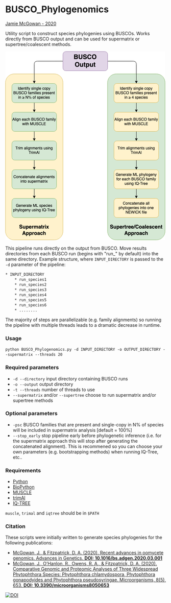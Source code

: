 # BUSCO_Phylogenomics


<a href="https://jamiemcgowan.ie" target="_blank">Jamie McGowan - 2020</a>

Utility script to construct species phylogenies using BUSCOs. Works directly from BUSCO output and can be used for supermatrix or supertree/coalescent methods.

![BUSCO Phylogenomics pipeline](./pipeline.png)

This pipeline runs directly on the output from BUSCO. Move results directories from each BUSCO run (begins with "run_" by default) into the same directory. Example structure, where `INPUT_DIRECTORY` is passed to the `-d` parameter of the pipeline:

```
* INPUT_DIRECTORY
	* run_species1
	* run_species2
	* run_species3
	* run_species4
	* run_species5
	* run_species6
	* ........

```


The majority of steps are parallelizable (e.g. family alignments) so running the pipeline with multiple threads leads to a dramatic decrease in runtime.

### Usage
	python BUSCO_Phylogenomics.py -d INPUT_DIRECTORY -o OUTPUT_DIRECTORY --supermatrix --threads 20
	
	
	
### Required parameters
* `-d --directory` input directory containing BUSCO runs
* `-o --output` output directory
* `-t --threads` number of threads to use
* `--supermatrix` and/or `--supertree` choose to run supermatrix and/or supertree methods


### Optional parameters
* `-psc` BUSCO families that are present and single-copy in N% of species will be included in supermatrix analysis [default = 100%]
* `--stop_early` stop pipeline early before phylogenetic inference (i.e. for the supermatrix approach this will stop after generating the concatenated alignment). This is recommened so you can choose your own parameters (e.g. bootstrapping methods) when running IQ-Tree, etc..



### Requirements
* [Python](https://www.python.org/)
* [BioPython](https://biopython.org/)
* [MUSCLE](https://www.drive5.com/muscle/)
* [trimAl](http://trimal.cgenomics.org/)
* [IQ-TREE](http://www.iqtree.org/)


`muscle`, `trimal` and `iqtree` should be in `$PATH`


### Citation

These scripts were initially written to generate species phylogenies for the following publications:

- [McGowan, J., & Fitzpatrick, D. A. (2020). Recent advances in oomycete genomics. Advances in Genetics. **DOI: 10.1016/bs.adgen.2020.03.001**](https://www.sciencedirect.com/science/article/abs/pii/S0065266020300043)
- [McGowan, J., O’Hanlon, R., Owens, R. A., & Fitzpatrick, D. A. (2020). Comparative Genomic and Proteomic Analyses of Three Widespread Phytophthora Species: Phytophthora chlamydospora, Phytophthora gonapodyides and Phytophthora pseudosyringae. Microorganisms, 8(5), 653. **DOI: 10.3390/microorganisms8050653**](https://www.mdpi.com/2076-2607/8/5/653)


[![DOI](https://zenodo.org/badge/DOI/10.5281/zenodo.4320788.svg)](https://doi.org/10.5281/zenodo.4320788)
